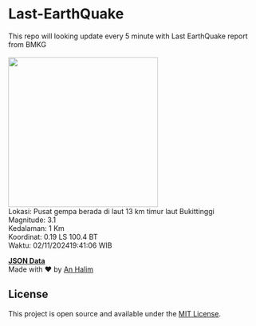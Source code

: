 # Last-EarthQuake
This repo will looking update every 5 minute with Last EarthQuake report from BMKG
<br>
<br>
<img src="https://static.bmkg.go.id/20241102194106.mmi.jpg" width="300"/>
<br>
Lokasi: Pusat gempa berada di laut 13 km timur laut Bukittinggi <br>
Magnitude: 3.1 <br>
Kedalaman: 1 Km <br>
Koordinat: 0.19 LS 100.4 BT <br>
Waktu: 02/11/202419:41:06 WIB <br>

<a href="./data/data.json">**JSON Data**</a>
<br>
Made with ❤️ by <a href="https://github.com/an-halim">An Halim</a>
## License

This project is open source and available under the [MIT License](LICENSE).
